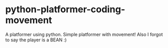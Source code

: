 # python-platformer-coding-movement
A platformer using python. Simple platformer with movement!
Also I forgot to say the player is a BEAN :)
